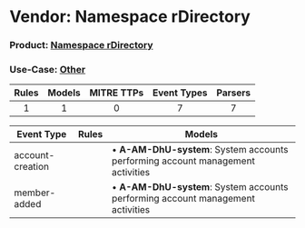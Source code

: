Vendor: Namespace rDirectory
============================
### Product: [Namespace rDirectory](../ds_namespace_rdirectory_namespace_rdirectory.md)
### Use-Case: [Other](../../../../UseCases/uc_other.md)

| Rules | Models | MITRE TTPs | Event Types | Parsers |
|:-----:|:------:|:----------:|:-----------:|:-------:|
|   1   |   1    |     0      |      7      |    7    |

| Event Type       | Rules | Models                                                                              |
| ---------------- | ----- | ----------------------------------------------------------------------------------- |
| account-creation |       |  • <b>A-AM-DhU-system</b>: System accounts performing account management activities |
| member-added     |       |  • <b>A-AM-DhU-system</b>: System accounts performing account management activities |